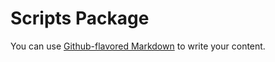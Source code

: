 # Scripts Package

You can use
[Github-flavored Markdown](https://guides.github.com/features/mastering-markdown/)
to write your content.